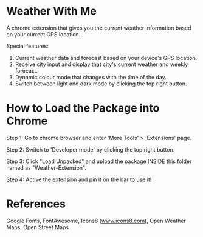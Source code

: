# Weather With Me

A chrome extension that gives you the current weather information based on your current GPS location. 

Special features:
1. Current weather data and forecast based on your device's GPS location.
2. Receive city input and display that city's current weather and weekly forecast.
3. Dynamic colour mode that changes with the time of the day.
4. Switch between light and dark mode by clicking the top right button.

# How to Load the Package into Chrome
Step 1: Go to chrome browser and enter 'More Tools' > 'Extensions' page.

Step 2: Switch to 'Developer mode' by clicking the top right button.

Step 3: Click "Load Unpacked" and upload the package INSIDE this folder named as "Weather-Extension".

Step 4: Active the extension and pin it on the bar to use it!

# References
Google Fonts, FontAwesome, Icons8 (www.icons8.com), Open Weather Maps, Open Street Maps
